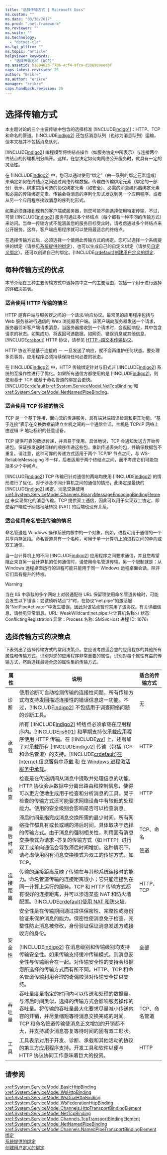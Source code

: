 ```yaml
---
title: "选择传输方式 | Microsoft Docs"
ms.custom: ""
ms.date: "03/30/2017"
ms.prod: ".net-framework"
ms.reviewer: ""
ms.suite: ""
ms.technology: 
  - "dotnet-clr"
ms.tgt_pltfrm: ""
ms.topic: "article"
helpviewer_keywords: 
  - "选择传输方式 [WCF]"
ms.assetid: b169462b-f7b6-4cf4-9fca-d306909ee8bf
caps.latest.revision: 25
author: "Erikre"
ms.author: "erikre"
manager: "erikre"
caps.handback.revision: 25
---
```

# 选择传输方式
本主题讨论的三个主要传输中包含的选择标准 [!INCLUDE[indigo1](../../../../includes/indigo1-md.md)]：HTTP、TCP 和命名的管道。[!INCLUDE[indigo2](../../../../includes/indigo2-md.md)] 还包括消息队列（也称为消息队列）运输，但本文档并不包括消息队列。  
  
 [!INCLUDE[indigo2](../../../../includes/indigo2-md.md)] 编程模型将终结点操作（如服务协定中所表示）与连接两个终结点的传输机制分隔开。这样，在您决定如何向网络公开服务时，就具有一定的灵活性。  
  
 在 [!INCLUDE[indigo2](../../../../includes/indigo2-md.md)] 中，您可以通过使用“绑定”（由一系列的绑定元素组成）来确定如何在终结点之间通过网络传输数据。传输由传输绑定元素（绑定的一部分）表示。绑定包括可选的协议绑定元素（如安全）、必需的消息编码器绑定元素和必需的传输绑定元素。传输会将消息的序列化形式发送到另一个应用程序，或者从另一个应用程序接收消息的序列化形式。  
  
 如果必须连接到现有的客户端或服务器，则您可能不能选择使用特定传输。不过，可使 [!INCLUDE[indigo2](../../../../includes/indigo2-md.md)] 服务可通过多个终结点（每个都有一种不同的传输方式）来访问。当单一传输方式不能涵盖您的服务目标受众时，请考虑通过多个终结点来公开服务。这样，客户端应用程序就可以使用最适合的终结点。  
  
 在选择传输方式后，必须选择一个使用此传输方式的绑定。您可以选择一个系统提供的绑定（请参见[系统提供的绑定](../../../../docs/framework/wcf/system-provided-bindings.md)），也可以生成自己的自定义绑定（请参见[自定义绑定](../../../../docs/framework/wcf/extending/custom-bindings.md)）。还可以创建自己的绑定。[!INCLUDE[crdefault](../../../../includes/crdefault-md.md)][创建用户定义的绑定](../../../../docs/framework/wcf/extending/creating-user-defined-bindings.md).  
  
## 每种传输方式的优点  
 本节介绍在三种主要传输方式中选择其中之一的主要理由，包括一个用于进行选择的详细决策表。  
  
### 适合使用 HTTP 传输的情况  
 HTTP 是客户端与服务器之间的一个请求\/响应协议。最常见的应用程序包括与 Web 服务器进行通信的 Web 浏览器客户端。该客户端向服务器发送一个请求，服务器侦听客户端请求消息。当服务器接收到一个请求时，会返回响应，其中包含请求的状态。如果成功，将返回可选数据，如网页、错误消息或其他信息。[!INCLUDE[crabout](../../../../includes/crabout-md.md)] HTTP 协议，请参见 [HTTP \-超文本传输协议](http://go.microsoft.com/fwlink/?LinkId=94858)。  
  
 HTTP 协议不是基于连接的 － 一旦发送了响应，就不会再维护任何状态。要处理多页事务，应用程序必须持续保持任何必要的状态。  
  
 在 [!INCLUDE[indigo2](../../../../includes/indigo2-md.md)] 中，HTTP 传输绑定针对与旧式非 [!INCLUDE[indigo2](../../../../includes/indigo2-md.md)] 系统的互操作性进行了优化。如果所有通信方都使用的是 [!INCLUDE[indigo2](../../../../includes/indigo2-md.md)]，则使用基于 TCP 或基于命名管道的绑定会更快。[!INCLUDE[crdefault](../../../../includes/crdefault-md.md)]<xref:System.ServiceModel.NetTcpBinding> 和 <xref:System.ServiceModel.NetNamedPipeBinding>。  
  
### 适合使用 TCP 传输的情况  
 TCP 是一个基于连接、面向流的传递服务，具有端对端错误检测和更正功能。“基于连接”表示在交换数据前建立主机之间的一个通信会话。主机是 TCP\/IP 网络上由逻辑 IP 地址标识的任意设备。  
  
 TCP 提供可靠的数据传递，并且易于使用。具体地说，TCP 会通知发送方开始传递包，保证按发送时同样的顺序传递这些包，重新传送丢失的包，并确保数据包不重复。请注意，这种可靠的传递方式适用于两个 TCP\/IP 节点之间，与 WS\-ReliableMessaging 不一样，后者适用于两个终结点之间，而不考虑它们可能包括多少个中间点。  
  
 [!INCLUDE[indigo2](../../../../includes/indigo2-md.md)] TCP 传输已针对通信的两端均使用 [!INCLUDE[indigo2](../../../../includes/indigo2-md.md)] 的情形进行了优化。对于涉及不同计算机之间的通信的情形，此绑定是最快的 [!INCLUDE[indigo2](../../../../includes/indigo2-md.md)] 绑定。消息交换使用 <xref:System.ServiceModel.Channels.BinaryMessageEncodingBindingElement> 来实现优化的消息传输。TCP 提供双工通信，因此可以用于实现双工协定，即使客户端位于网络地址转换 \(NAT\) 的后端也没有关系。  
  
### 适合使用命名管道传输的情况  
 命名管道是 Windows 操作系统内核中的一个对象，例如，进程可用于通信的一个共享内存区段。命名管道具有一个名称，可用于单一计算机上的进程之间的单向或双工通信。  
  
 当一台计算机上的不同 [!INCLUDE[indigo2](../../../../includes/indigo2-md.md)] 应用程序之间要求通信，并且您希望阻止来自另一台计算机的任何通信时，请使用命名管道传输。另一个限制就是：从 Windows 远程桌面运行的进程可能只能用于同一 Windows 远程桌面会话，除非它们具有提升的特权。  
  
> [!WARNING]
>  当在 IIS 中承载的多个网站上对弱通配符 URL 保留项使用命名管道传输时，可能会发生以下错误：尝试侦听站点“2”时，在协议“net.pipe”的激活服务“NetPipeActivator”中发生错误。因此对该站点暂时禁用了该协议。有关详细信息，请参见异常消息。URL: WeakWildcard:net.pipe:\/\<计算机名称\>\/ 状态: ConflictingRegistration 异常：Process 名称: SMSvcHost 进程 ID: 1076\\  
  
## 选择传输方式的决策点  
 下表列出了选择传输方式的常用决策点。您应该考虑适合您的应用程序的其他所有属性和传输方式。识别对您的应用程序非常重要的属性，识别对每个属性有益的传输方式，然后选择最适合您的属性集的传输方式。  
  
|属性|说明|适合的传输方式|  
|--------|--------|-------------|  
|诊断|使用诊断可自动检测传输的连接性问题。所有传输方式均支持发回描述连接性的错误信息这一功能。不过，[!INCLUDE[indigo2](../../../../includes/indigo2-md.md)] 不包括用于调查网络问题的诊断工具。|无|  
|承载|所有 [!INCLUDE[indigo2](../../../../includes/indigo2-md.md)] 终结点必须承载在应用程序内。[!INCLUDE[iis601](../../../../includes/iis601-md.md)] 和早期支持仅承载应用程序使用 HTTP 传输。在 [!INCLUDE[wv](../../../../includes/wv-md.md)] 上，还增加了对承载所有 [!INCLUDE[indigo2](../../../../includes/indigo2-md.md)] 传输（包括 TCP 和命名管道）的支持。[!INCLUDE[crdefault](../../../../includes/crdefault-md.md)][在 Internet 信息服务中承载](../../../../docs/framework/wcf/feature-details/hosting-in-internet-information-services.md) 和 [在 Windows 进程激活服务中承载](../../../../docs/framework/wcf/feature-details/hosting-in-windows-process-activation-service.md)。|HTTP|  
|检查|检查是在传送期间从消息中提取并处理信息的功能。HTTP 协议会从数据中分离出路由和控制信息，使得可以更方便地生成用于检查和分析消息的工具。易于检查的传输方式还可能要求网络设备中有较低的处理能力。使用的安全级别会影响是否可以检查消息。|HTTP|  
|滞后时间|滞后时间是指完成消息交换所需的最少时间。所有网络操作都具有或长或端的滞后时间，具体取决于选择的传输方式。由于消息的强制相关性，利用固有消息交换模式为请求\-答复的传输方式（如 HTTP）进行双工或单向通信会导致滞后时间增加。这种情况下，请考虑使用固有消息交换模式为双工的传输方式，如 TCP。|TCP、命名<br /><br /> 管道|  
|连接距离|传输的连接距离反映了传输在与其他系统连接时的能力。命名管道传输的连接距离很小；它只能连接到在同一计算上运行的服务。TCP 和 HTTP 传输方式都有很好的连接距离，并可以渗透某些 NAT 和防火墙配置。[!INCLUDE[crdefault](../../../../includes/crdefault-md.md)][使用 NAT 和防火墙](../../../../docs/framework/wcf/feature-details/working-with-nats-and-firewalls.md).|HTTP、TCP|  
|安全性|安全性是在传输期间通过提供保密性、完整性或身份验证来保护消息的能力。保密性使消息免于检查，完整性防止消息被修改，身份验证保证消息发送方或接收方的身份。<br /><br /> [!INCLUDE[indigo2](../../../../includes/indigo2-md.md)] 在消息级别和传输级别均支持传输安全性。如果传输支持缓冲传输模式，则消息安全性与传输组合在一起。对传输安全性的支持会根据您所选择的传输方式而有所不同。HTTP、TCP 和命名管道传输利用合理的奇偶校验对传输安全提供支持。|全部|  
|吞吐量|吞吐量度量指定的时间内可以传送和处理的数据量。与滞后时间类似，选择的传输方式会影响服务操作的吞吐量。将传输的吞吐量最大化要求尽量减小传送内容的开销，并尽量缩短等待消息交换完成的时间。TCP 和命名管道传输使消息正文增加的开销都不大，并支持减少消息答复等待时间的固有双工形状。|TCP、命名管道|  
|工具|工具表示对用于开发、诊断、承载和其他活动的协议的第三方应用程序支持。开发工具和软件以便与 HTTP 协议协同工作意味着巨大的投资。|HTTP|  
  
## 请参阅  
 <xref:System.ServiceModel.BasicHttpBinding>   
 <xref:System.ServiceModel.WsHttpBinding>   
 <xref:System.ServiceModel.WsDualHttpBinding>   
 <xref:System.ServiceModel.WsFederationHttpBinding>   
 <xref:System.ServiceModel.Channels.HttpTransportBindingElement>   
 <xref:System.ServiceModel.NetTcpBinding>   
 <xref:System.ServiceModel.Channels.TcpTransportBindingElement>   
 <xref:System.ServiceModel.NetNamedPipeBinding>   
 <xref:System.ServiceModel.Channels.NamedPipeTransportBindingElement>   
 [绑定](../../../../docs/framework/wcf/feature-details/bindings.md)   
 [系统提供的绑定](../../../../docs/framework/wcf/system-provided-bindings.md)   
 [创建用户定义的绑定](../../../../docs/framework/wcf/extending/creating-user-defined-bindings.md)